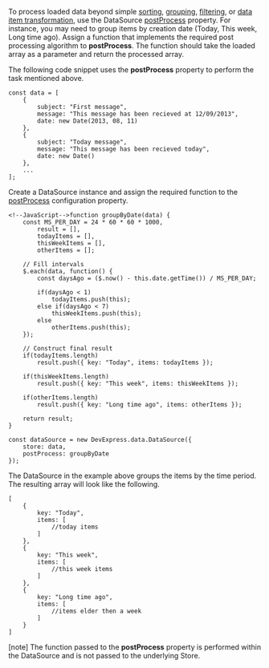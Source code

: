 To process loaded data beyond simple [sorting](/concepts/70%20Data%20Binding/5%20Data%20Layer/2%20Reading%20Data/1%20Sorting.md '/Documentation/Guide/Data_Binding/Data_Layer/#Reading_Data/Sorting'), [grouping](/concepts/70%20Data%20Binding/5%20Data%20Layer/2%20Reading%20Data/4%20Grouping.md '/Documentation/Guide/Data_Binding/Data_Layer/#Reading_Data/Grouping'), [filtering](/concepts/70%20Data%20Binding/5%20Data%20Layer/2%20Reading%20Data/15%20Filtering '/Documentation/Guide/Data_Binding/Data_Layer/#Reading_Data/Filtering'), or [data item transformation](/concepts/70%20Data%20Binding/5%20Data%20Layer/2%20Reading%20Data/3%20Data%20Transformation '/Documentation/Guide/Data_Binding/Data_Layer/#Reading_Data/Data_Transformation'), use the DataSource [postProcess](/api-reference/30%20Data%20Layer/DataSource/1%20Configuration/postProcess.md '/Documentation/ApiReference/Data_Layer/DataSource/Configuration/#postProcess') property. For instance, you may need to group items by creation date (Today, This week, Long time ago). Assign a function that implements the required post processing algorithm to **postProcess**. The function should take the loaded array as a parameter and return the processed array.

The following code snippet uses the **postProcess** property to perform the task mentioned above.

    const data = [
        { 
            subject: "First message", 
            message: "This message has been recieved at 12/09/2013", 
            date: new Date(2013, 08, 11) 
        },
        { 
            subject: "Today message", 
            message: "This message has been recieved today",
            date: new Date() 
        },
        ...
    ];

Create a DataSource instance and assign the required function to the [postProcess](/api-reference/30%20Data%20Layer/DataSource/1%20Configuration/postProcess.md '/Documentation/ApiReference/Data_Layer/DataSource/Configuration/#postProcess') configuration property.

    <!--JavaScript-->function groupByDate(data) {
        const MS_PER_DAY = 24 * 60 * 60 * 1000,
            result = [],
            todayItems = [],
            thisWeekItems = [],
            otherItems = [];

        // Fill intervals
        $.each(data, function() {
            const daysAgo = ($.now() - this.date.getTime()) / MS_PER_DAY;

            if(daysAgo < 1)
                todayItems.push(this);                
            else if(daysAgo < 7)
                thisWeekItems.push(this);                
            else
                otherItems.push(this);                
        });

        // Construct final result
        if(todayItems.length)
            result.push({ key: "Today", items: todayItems });

        if(thisWeekItems.length)
            result.push({ key: "This week", items: thisWeekItems });

        if(otherItems.length)
            result.push({ key: "Long time ago", items: otherItems });

        return result;
    }

    const dataSource = new DevExpress.data.DataSource({
        store: data,
        postProcess: groupByDate
    });

The DataSource in the example above groups the items by the time period. The resulting array will look like the  following.

    [
        {
            key: "Today",
            items: [
                //today items
            ]
        },
        {
            key: "This week",
            items: [
                //this week items
            ]
        },
        {
            key: "Long time ago",
            items: [
                //items elder then a week
            ]
        }
    ]

[note] The function passed to the **postProcess** property is performed within the DataSource and is not passed to the underlying Store.
